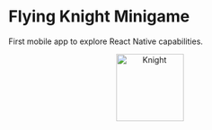 # Flying Knight Minigame

First mobile app to explore React Native capabilities.

<p align="center">
  <img src="https://github.com/b-dai/knight/main/assets/knight_left_idle01.png" alt="Knight" height="120" />
</p>
